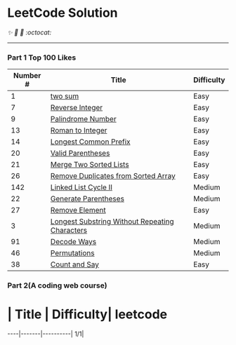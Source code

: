 # LeetCode Solution

_:sparkles: :rocket: :metal: :octocat:_

----
### Part 1 Top 100 Likes 
Number # | Title | Difficulty
--|-------|-------------
1| [two sum](../master/notes/1_twosum.md)| Easy
7| [Reverse Integer]() | Easy
9| [Palindrome Number ]() | Easy
13| [Roman to Integer]() | Easy
14| [Longest Common Prefix]()|Easy
20| [Valid Parentheses]() | Easy
21| [Merge Two Sorted Lists]() | Easy
26| [Remove Duplicates from Sorted Array]()| Easy
142| [Linked List Cycle II]() | Medium
22| [Generate Parentheses](../master/notes/22_Generate%20Parentheses.md)|Medium
27 | [Remove Element]()| Easy
3 | [Longest Substring Without Repeating Characters](../master/notes/3_Longest%20Substring%20Without%20Repeating%20Characters.md) | Medium
91 | [Decode Ways](../master/notes/91_Decode%20Ways.md) | Medium
46 | [Permutations](../master/notes/46_Permutations.md) | Medium
38 | [Count and Say](../master/notes/38_Count%20and520Say.md) | Easy


### Part 2(A coding web course)
 # | Title | Difficulty| leetcode
----|-------|----------|
1/1|

<!--
-----------
-----------
### By Topic
#### Array and Matrix
* [200. Number of Islands]()
* 


####  Stack and Queue
*
*


#### Linked List 
*



#### Tree
*



#### DFS BFS
*


#### Two Pointers
*




#### Dynamic Programming
*
*



#### String
*
*
*


#### Top Interviews Question- Hard
*
*
--->








<!---## 剑指offer Java版本
-编号 | 题目 |
--|-------|
-6 | [从尾到头打印链表](../master/剑指offer_java版/6_从尾到头打印链表.md)
-9 | [两个栈实现队列](../master/剑指offer_java版/9_两个栈实现队列.md)
--->

